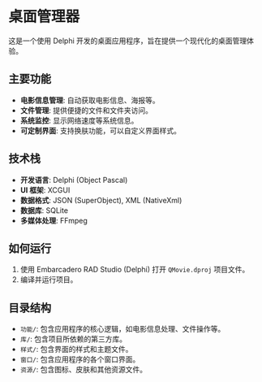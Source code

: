 # 桌面管理器

这是一个使用 Delphi 开发的桌面应用程序，旨在提供一个现代化的桌面管理体验。

## 主要功能

*   **电影信息管理**: 自动获取电影信息、海报等。
*   **文件管理**: 提供便捷的文件和文件夹访问。
*   **系统监控**: 显示网络速度等系统信息。
*   **可定制界面**: 支持换肤功能，可以自定义界面样式。

## 技术栈

*   **开发语言**: Delphi (Object Pascal)
*   **UI 框架**: XCGUI
*   **数据格式**: JSON (SuperObject), XML (NativeXml)
*   **数据库**: SQLite
*   **多媒体处理**: FFmpeg

## 如何运行

1.  使用 Embarcadero RAD Studio (Delphi) 打开 `QMovie.dproj` 项目文件。
2.  编译并运行项目。

## 目录结构

*   `功能/`: 包含应用程序的核心逻辑，如电影信息处理、文件操作等。
*   `库/`: 包含项目所依赖的第三方库。
*   `样式/`: 包含界面的样式和主题文件。
*   `窗口/`: 包含应用程序的各个窗口界面。
*   `资源/`: 包含图标、皮肤和其他资源文件。
